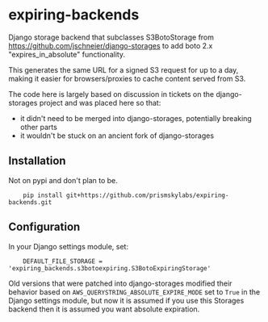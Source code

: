 # expiring-backends

Django storage backend that subclasses S3BotoStorage from https://github.com/jschneier/django-storages to add boto 2.x "expires_in_absolute" functionality.

This generates the same URL for a signed S3 request for up to a day, making it easier for browsers/proxies to cache content served from S3.
 
The code here is largely based on discussion in tickets on the django-storages project and was placed here so that:
 
* it didn't need to be merged into django-storages, potentially breaking other parts
* it wouldn't be stuck on an ancient fork of django-storages

## Installation

Not on pypi and don't plan to be.

        pip install git+https://github.com/prismskylabs/expiring-backends.git

## Configuration

In your Django settings module, set:
 
        DEFAULT_FILE_STORAGE = 'expiring_backends.s3botoexpiring.S3BotoExpiringStorage'

Old versions that were patched into django-storages modified their behavior based on ``AWS_QUERYSTRING_ABSOLUTE_EXPIRE_MODE`` set to ``True`` in the Django settings module, but now it is assumed if you use this Storages backend then it is assumed you want absolute expiration.
